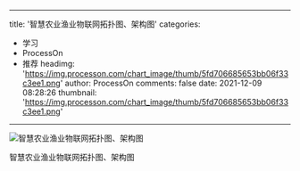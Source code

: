 
---
title: '智慧农业渔业物联网拓扑图、架构图'
categories: 
 - 学习
 - ProcessOn
 - 推荐
headimg: 'https://img.processon.com/chart_image/thumb/5fd706685653bb06f33c3ee1.png'
author: ProcessOn
comments: false
date: 2021-12-09 08:28:26
thumbnail: 'https://img.processon.com/chart_image/thumb/5fd706685653bb06f33c3ee1.png'
---

<div>   
<img class="thumb" alt="智慧农业渔业物联网拓扑图、架构图" src="https://img.processon.com/chart_image/thumb/5fd706685653bb06f33c3ee1.png" referrerpolicy="no-referrer">
<p>智慧农业渔业物联网拓扑图、架构图</p>  
</div>
            